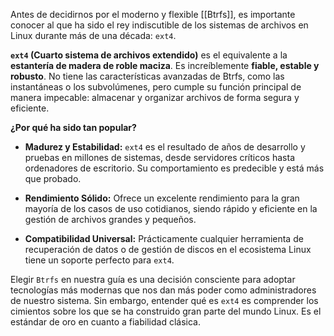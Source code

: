 Antes de decidirnos por el moderno y flexible [[Btrfs]], es importante conocer al que ha sido el rey indiscutible de los sistemas de archivos en Linux durante más de una década: `ext4`.

**`ext4` (Cuarto sistema de archivos extendido)** es el equivalente a la **estantería de madera de roble maciza**. Es increíblemente **fiable, estable y robusto**. No tiene las características avanzadas de Btrfs, como las instantáneas o los subvolúmenes, pero cumple su función principal de manera impecable: almacenar y organizar archivos de forma segura y eficiente.

**¿Por qué ha sido tan popular?**

- **Madurez y Estabilidad:** `ext4` es el resultado de años de desarrollo y pruebas en millones de sistemas, desde servidores críticos hasta ordenadores de escritorio. Su comportamiento es predecible y está más que probado.
    
- **Rendimiento Sólido:** Ofrece un excelente rendimiento para la gran mayoría de los casos de uso cotidianos, siendo rápido y eficiente en la gestión de archivos grandes y pequeños.
    
- **Compatibilidad Universal:** Prácticamente cualquier herramienta de recuperación de datos o de gestión de discos en el ecosistema Linux tiene un soporte perfecto para `ext4`.
    

Elegir `Btrfs` en nuestra guía es una decisión consciente para adoptar tecnologías más modernas que nos dan más poder como administradores de nuestro sistema. Sin embargo, entender qué es `ext4` es comprender los cimientos sobre los que se ha construido gran parte del mundo Linux. Es el estándar de oro en cuanto a fiabilidad clásica.